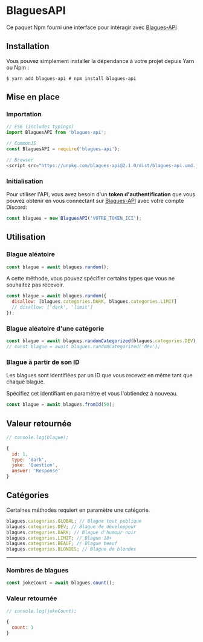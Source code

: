 # BlaguesAPI

Ce paquet Npm fourni une interface pour intéragir avec
[Blagues-API](https://www.blagues-api.fr)

## Installation

Vous pouvez simplement installer la dépendance à votre projet depuis Yarn ou Npm
:

```shell
$ yarn add blagues-api # npm install blagues-api
```

## Mise en place

### Importation

```js
// ES6 (includes typings)
import BlaguesAPI from 'blagues-api';

// CommonJS
const BlaguesAPI = require('blagues-api');

// Browser
<script src="https://unpkg.com/blagues-api@2.1.0/dist/blagues-api.umd.js"></script>;
```

### Initialisation

Pour utiliser l'API, vous avez besoin d'un **token d'authentification** que vous
pouvez obtenir en vous connectant sur [Blagues-API](https://www.blagues-api.fr/)
avec votre compte Discord:

```js
const blagues = new BlaguesAPI('VOTRE_TOKEN_ICI');
```

## Utilisation

### Blague aléatoire

```js
const blague = await blagues.random();
```

A cette méthode, vous pouvez spécifier certains types que vous ne souhaitez pas
recevoir.

```js
const blague = await blagues.random({
  disallow: [blagues.categories.DARK, blagues.categories.LIMIT]
  // disallow: ['dark', 'limit']
});
```

### Blague aléatoire d'une catégorie

```js
const blague = await blagues.randomCategorized(blagues.categories.DEV);
// const blague = await blagues.randomCategorized('dev');
```

### Blague à partir de son ID

Les blagues sont identifiées par un ID que vous recevez en même tant que chaque
blague.

Spécifiez cet identifiant en paramètre et vous l'obtiendez à nouveau.

```js
const blague = await blagues.fromId(50);
```

## Valeur retournée

```js
// console.log(blague);

{
  id: 1,
  type: 'dark',
  joke: 'Question',
  answer: 'Response'
}
```

## Catégories

Certaines méthodes requiert en paramètre une catégorie.

```js
blagues.categories.GLOBAL; // Blague tout publique
blagues.categories.DEV; // Blague de développeur
blagues.categories.DARK; // Blague d'humour noir
blagues.categories.LIMIT; // Blague 18+
blagues.categories.BEAUF; // Blague beauf
blagues.categories.BLONDES; // Blague de blondes
```
---

### Nombres de blagues

```js
const jokeCount = await blagues.count();
```

### Valeur retournée

```js
// console.log(jokeCount);

{
  count: 1
}
```
